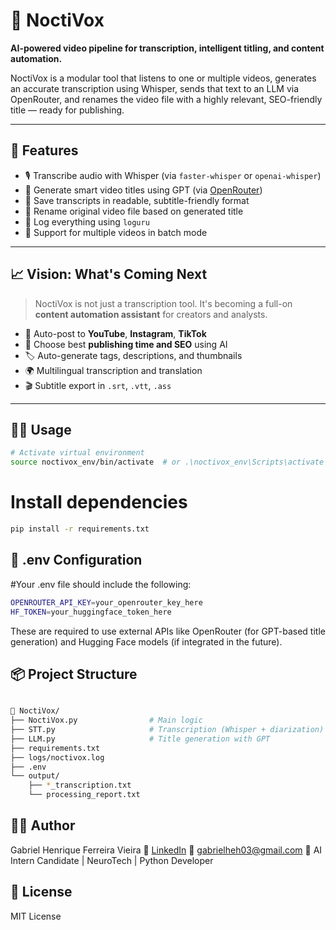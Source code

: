 # 🧠 NoctiVox

**AI-powered video pipeline for transcription, intelligent titling, and content automation.**

NoctiVox is a modular tool that listens to one or multiple videos, generates an accurate transcription using Whisper, sends that text to an LLM via OpenRouter, and renames the video file with a highly relevant, SEO-friendly title — ready for publishing.

---

## 🚀 Features

- 🎙️ Transcribe audio with Whisper (via `faster-whisper` or `openai-whisper`)
- 🧠 Generate smart video titles using GPT (via [OpenRouter](https://openrouter.ai))
- 📝 Save transcripts in readable, subtitle-friendly format
- 🪪 Rename original video file based on generated title
- 🧾 Log everything using `loguru`
- 🎯 Support for multiple videos in batch mode

---

## 📈 Vision: What's Coming Next

> NoctiVox is not just a transcription tool. It's becoming a full-on **content automation assistant** for creators and analysts.

- 📅 Auto-post to **YouTube**, **Instagram**, **TikTok**
- 🧠 Choose best **publishing time and SEO** using AI
- 🏷️ Auto-generate tags, descriptions, and thumbnails
- 🌍 Multilingual transcription and translation
- 🎬 Subtitle export in `.srt`, `.vtt`, `.ass`

---

## 🧑‍💻 Usage

```bash
# Activate virtual environment
source noctivox_env/bin/activate  # or .\noctivox_env\Scripts\activate on Windows
```

# Install dependencies
```bash
pip install -r requirements.txt
```


## 🔐 .env Configuration

#Your .env file should include the following:

```bash
OPENROUTER_API_KEY=your_openrouter_key_here
HF_TOKEN=your_huggingface_token_here
```

These are required to use external APIs like OpenRouter (for GPT-based title generation) and Hugging Face models (if integrated in the future).


## 📦 Project Structure

```bash 

📁 NoctiVox/
├── NoctiVox.py                # Main logic
├── STT.py                     # Transcription (Whisper + diarization)
├── LLM.py                     # Title generation with GPT
├── requirements.txt
├── logs/noctivox.log
├── .env
└── output/
    ├── *_transcription.txt
    └── processing_report.txt
```

## 🙋‍♂️ Author

Gabriel Henrique Ferreira Vieira
🔗 [LinkedIn](https://www.linkedin.com/in/gabrielhenriquefv/)
📧 gabrielheh03@gmail.com
🧠 AI Intern Candidate | NeuroTech | Python Developer

## 📄 License

MIT License
